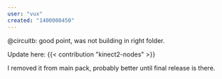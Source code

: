 ```yaml
---
user: "vux"
created: "1400000450"
---
```


@circuitb: good point, was not building in right folder.

Update here: {{< contribution "kinect2-nodes" >}}

I removed it from main pack, probably better until final release is there.


